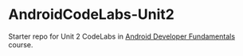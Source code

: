 # AndroidCodeLabs-Unit2
Starter repo for Unit 2 CodeLabs in [Android Developer Fundamentals](https://developer.android.com/courses/fundamentals-training/overview-v2) course.